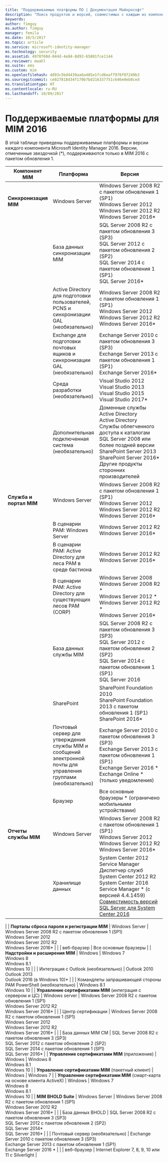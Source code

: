 ```yaml
---
title: "Поддерживаемые платформы ПО | Документация Майкрософт"
description: "Поиск продуктов и версий, совместимых с каждым из компонентов MIM 2016"
keywords: 
author: fimguy
ms.author: fimguy
manager: femila
ms.date: 10/5/2017
ms.topic: article
ms.service: microsoft-identity-manager
ms.technology: security
ms.assetid: 4978f60d-044d-4e84-8d93-65801fce1144
ms.reviewer: mwahl
ms.suite: ems
ms.custom: mim
ms.openlocfilehash: dd93c5bd4439aa6a485e1fcd6eaff970f07249b3
ms.sourcegitcommit: ce027818d34f170b7bd216337751c646e0eb8ced
ms.translationtype: HT
ms.contentlocale: ru-RU
ms.lasthandoff: 10/09/2017
---
```

# <a name="supported-platforms-for-mim-2016"></a>Поддерживаемые платформы для MIM 2016

В этой таблице приведены поддерживаемые платформы и версии каждого компонента Microsoft Identity Manager 2016. Версии, отмеченные звездочкой (*), поддерживаются только в MIM 2016 с пакетом обновления 1.


| **Компонент MIM** | **Платформа** | **Версия** |
|-------------------|--------------|-------------|
| **Синхронизация MIM** | Windows Server | Windows Server 2008 R2 с пакетом обновления 1 (SP1)<br/>Windows Server 2012<br/>Windows Server 2012 R2<br/>Windows Server 2016* |
| | База данных синхронизации MIM | SQL Server 2008 R2 с пакетом обновления 3 (SP3)<br/>SQL Server 2012 с пакетом обновления 2 (SP2)<br/>SQL Server 2014 с пакетом обновления 1 (SP1) <br/> SQL Server 2016* |
| | Active Directory для подготовки пользователей, PCNS и синхронизации GAL (необязательно)|Windows Server 2008 R2 с пакетом обновления 1 (SP1)<br/>Windows Server 2012<br/>Windows Server 2012 R2 <br/> Windows Server 2016* |
| | Exchange для подготовки почтовых ящиков и синхронизации GAL (необязательно)|Exchange Server 2010 с пакетом обновления 3 (SP3)<br/>Exchange Server 2013 с пакетом обновления 1 (SP1)<br/>Exchange Server 2016* |
| | Среда разработки (необязательно) | Visual Studio 2012<br/>Visual Studio 2013 <br/> Visual Studio 2015 <br/> Visual Studio 2017* |
| | Дополнительная подключенная система (необязательно) | Доменные службы Active Directory<br/>Active Directory<br/>Службы облегченного доступа к каталогам<br/>SQL Server 2008 или более поздней версии<br/>SharePoint Server 2013<br/> SharePoint Server 2016* <br/> Другие продукты сторонних производителей |
| **Служба и портал MIM** | Windows Server | Windows Server 2008 R2 с пакетом обновления 1 (SP1)<br/>Windows Server 2012<br/>Windows Server 2012 R2 <br/> Windows Server 2016* |
| |В сценарии PAM: Windows Server | Windows Server 2012 R2 <br/> Windows Server 2016* |
| |В сценарии PAM: Active Directory для леса PAM в среде бастиона | Windows Server 2012 R2 <br/> Windows Server 2016* |
| |В сценарии PAM: Active Directory для существующих лесов PAM (CORP) | Windows Server 2008 <br/> Windows Server 2008 R2 * <br/> Windows Server 2012 * <br/> Windows Server 2012 R2 * <br/> Windows Server 2016* |
| | База данных службы MIM | SQL Server 2008 R2 с пакетом обновления 3 (SP3)<br/>SQL Server 2012 с пакетом обновления 2 (SP2)<br/>SQL Server 2014 с пакетом обновления 1 (SP1) <br/> SQL Server 2016 |
| | SharePoint | SharePoint Foundation 2010<br/>SharePoint Foundation 2013 с пакетом обновления 1 (SP1) <br/> SharePoint 2016* |
| | Почтовый сервер для утверждения службы MIM и сообщений электронной почты для управления группами (необязательно) | Exchange Server 2010 с пакетом обновления 3 (SP3)<br/>Exchange Server 2013 с пакетом обновления 1 (SP1) <br/> Exchange Server 2016 * <br/> Exchange Online * (только уведомления) |
| | Браузер | Все основные браузеры * (ограничено мобильными устройствами)|
| **Отчеты службы MIM** | Windows Server |  Windows Server 2008 R2 с пакетом обновления 1 (SP1)<br/>Windows Server 2012 <br/>Windows Server 2012 R2 <br/> Windows Server 2016* |
| | Хранилище данных | System Center 2012 Service Manager <br/> Диспетчер служб System Center 2012 R2 </br> System Center 2016 Service Manager * (с версией 4.4.1459)<br/> [Совместимость версий SQL Server для System Center 2016](https://docs.microsoft.com/system-center/scsm/upgrade-to-sm-2016)
 |
| **Порталы сброса пароля и регистрации MIM** | Windows Server | Windows Server 2008 R2 с пакетом обновления 1 (SP1)<br/>Windows Server 2012<br/>Windows Server 2012 R2 <br/> Windows Server 2016* |
| | веб-браузер | Все основные браузеры |
| **Надстройки и расширения MIM** | Windows | Windows 7<br/>Windows 8<br/>Windows 8.1<br/>Windows 10 |
| | Интеграция с Outlook (необязательно) | Outlook 2010<br/>Outlook 2013 <br/> Outlook 2016 (в Windows 10)* |
| | Командлеты запрашивающей стороны PAM PowerShell (необязательно) | Windows 8.1<br/>Windows 10 |
| **Управление сертификатами MIM** (интеграция с сервером и ЦС) | Windows server | Windows Server 2008 R2 с пакетом обновления 1 (SP1)<br/>Windows Server 2012 R2 <br/> Windows Server 2016* |
| | Центр сертификации | Windows Server 2008 R2 с пакетом обновления 1 (SP1)<br/>Windows Server 2012<br/>Windows Server 2012 R2 <br/> Windows Server 2016* |
| | База данных MIM CM | SQL Server 2008 R2 с пакетом обновления 3 (SP3)<br/>SQL Server 2012 с пакетом обновления 2 (SP2)<br/>SQL Server 2014 с пакетом обновления 1 (SP1) <br/> SQL Server 2016* |
| **Управление сертификатами MIM** (приложение) | Windows | Windows 8<br/>Windows 8.1<br/>Windows 10 |
| **Управление сертификатами MIM** (пакетный клиент) | Windows | Windows 7 |
| **Управление сертификатами MIM** (смарт-карта на основе клиента ActiveX) | Windows | Windows 7 </br> Windows 8 </br> Windows 8.1 </br> Windows 10 |
| **MIM BHOLD Suite** | Windows Server | Windows Server 2008 R2 с пакетом обновления 1 (SP1)<br/>Windows Server 2012 R2 <br/> Windows Server 2016* |
| | База данных BHOLD | SQL Server 2008 R2 с пакетом обновления 3 (SP3)<br/>SQL Server 2012 с пакетом обновления 2 (SP2) <br/> SQL Server 2014* <br/> SQL Server 2016* |
| | Почтовый сервер (необязательно) | Exchange Server 2010 с пакетом обновления 3 (SP3)<br/>Exchange Server 2013 с пакетом обновления 1 (SP1) <br/> Exchange Server 2016 * |
| | веб-браузер | Internet Explorer 7, 8, 9, 10 или 11 с Silverlight |
